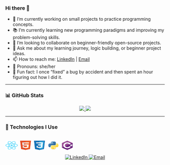 ### Hi there 👋

- 🌱 I’m currently working on small projects to practice programming concepts.
- 📚 I’m currently learning new programming paradigms and improving my problem-solving skills.
- 🤝 I’m looking to collaborate on beginner-friendly open-source projects.
- 💬 Ask me about my learning journey, logic building, or beginner project ideas.
- 📫 How to reach me: [LinkedIn](https://www.linkedin.com/in/joyce-cabral-8b9058331/) | [Email](joycemayara.cabral@email.com)
- 🌟 Pronouns: she/her
- 🎉 Fun fact: I once “fixed” a bug by accident and then spent an hour figuring out how I did it.

---

### 📊 GitHub Stats

<div align="center">
  <a href="https://github.com/JoyceCabral-cloud">
    <img height="180em" src="https://github-readme-stats.vercel.app/api?username=JoyceCabral-cloud&show_icons=true&theme=dracula&include_all_commits=true&count_private=true"/>
    <img height="180em" src="https://github-readme-stats.vercel.app/api/top-langs/?username=JoyceCabral-cloud&layout=compact&langs_count=16&theme=dracula"/>
  </a>
</div>

---

### 🚀 Technologies I Use

<div style="display: inline_block"><br>
 
  <img align="center" alt="SQL" height="30" width="40" src="https://raw.githubusercontent.com/devicons/devicon/master/icons/react/react-original.svg">
  <img align="center" alt="HTML" height="30" width="40" src="https://raw.githubusercontent.com/devicons/devicon/master/icons/html5/html5-original.svg">
  <img align="center" alt="CSS" height="30" width="40" src="https://raw.githubusercontent.com/devicons/devicon/master/icons/css3/css3-original.svg">
  <img align="center" alt="Python" height="30" width="40" src="https://raw.githubusercontent.com/devicons/devicon/master/icons/python/python-original.svg">
  <img align="center" alt="Csharp" height="30" width="40" src="https://raw.githubusercontent.com/devicons/devicon/master/icons/csharp/csharp-original.svg">
</div>

<p align="center">
  <a href="https://www.linkedin.com/in/joyce-cabral-8b9058331/">
    <img src="https://img.shields.io/badge/LinkedIn-0A66C2?style=for-the-badge&logo=linkedin&logoColor=white" alt="LinkedIn" />
  </a>
  <a href="mailto:joycemayara.cabral@email.com">
    <img src="https://img.shields.io/badge/Email-D14836?style=for-the-badge&logo=gmail&logoColor=white" alt="Email" />
  </a>
</p>



